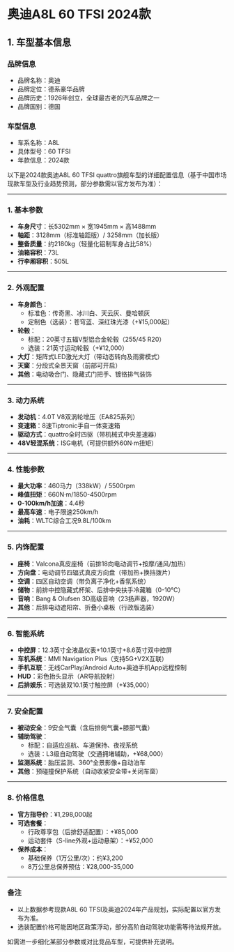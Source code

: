 
# 奥迪A8L 60 TFSI 2024款
## 1. 车型基本信息
### 品牌信息
- 品牌名称：奥迪
- 品牌定位：德系豪华品牌
- 品牌历史：1926年创立，全球最古老的汽车品牌之一
- 品牌国别：德国

### 车型信息
- 车系名称：A8L
- 具体型号：60 TFSI
- 年款信息：2024款

以下是2024款奥迪A8L 60 TFSI quattro旗舰车型的详细配置信息（基于中国市场现款车型及行业趋势预测，部分参数需以官方发布为准）：

---

### **1. 基本参数**
- **车身尺寸**：长5302mm × 宽1945mm × 高1488mm  
- **轴距**：3128mm（标准轴距版）/ 3258mm（加长版）  
- **整备质量**：约2180kg（轻量化铝制车身占比58%）  
- **油箱容积**：73L  
- **行李厢容积**：505L  

---

### **2. 外观配置**
- **车身颜色**：  
  - 标准色：传奇黑、冰川白、天云灰、曼哈顿灰  
  - 定制色（选装）：苍穹蓝、深红珠光漆（+¥15,000起）  
- **轮毂**：  
  - 标配：20英寸五辐V型铝合金轮毂（255/45 R20）  
  - 选装：21英寸运动轮毂（+¥12,000）  
- **大灯**：矩阵式LED激光大灯（带动态转向及雨雾模式）  
- **天窗**：分段式全景天窗（前部可开启）  
- **其他**：电动吸合门、隐藏式门把手、镀铬排气装饰  

---

### **3. 动力系统**  
- **发动机**：4.0T V8双涡轮增压（EA825系列）  
- **变速箱**：8速Tiptronic手自一体变速箱  
- **驱动方式**：quattro全时四驱（带机械式中央差速器）  
- **48V轻混系统**：ISG电机（可提供额外60N·m扭矩）  

---

### **4. 性能参数**  
- **最大功率**：460马力（338kW）/ 5500rpm  
- **峰值扭矩**：660N·m/1850-4500rpm  
- **0-100km/h加速**：4.4秒  
- **最高车速**：电子限速250km/h  
- **油耗**：WLTC综合工况9.8L/100km  

---

### **5. 内饰配置**  
- **座椅**：Valcona真皮座椅（前排18向电动调节+按摩/通风/加热）  
- **方向盘**：电动调节四辐式真皮方向盘（带加热+换挡拨片）  
- **空调**：四区自动空调（带负离子净化+香氛系统）  
- **储物**：前排中控隐藏式杯架、后排中央扶手冷藏箱（0-10℃）  
- **音响**：Bang & Olufsen 3D高级音响（23扬声器，1920W）  
- **其他**：后排电动遮阳帘、折叠小桌板（行政版选装）  

---

### **6. 智能系统**  
- **中控屏**：12.3英寸全液晶仪表+10.1英寸+8.6英寸双中控屏  
- **车机系统**：MMI Navigation Plus（支持5G+V2X互联）  
- **手机互联**：无线CarPlay/Android Auto+奥迪手机App远程控制  
- **HUD**：彩色抬头显示（AR导航投射）  
- **后排娱乐**：可选装双10.1英寸触控屏（+¥35,000）  

---

### **7. 安全配置**  
- **被动安全**：9安全气囊（含后排侧气囊+膝部气囊）  
- **辅助驾驶**：  
  - 标配：自适应巡航、车道保持、夜视系统  
  - 选装：L3级自动驾驶（交通拥堵辅助，+¥68,000）  
- **监测系统**：胎压监测、360°全景影像+自动泊车  
- **其他**：预碰撞保护系统（自动收紧安全带+关闭车窗）  

---

### **8. 价格信息**  
- **官方指导价**：¥1,298,000起  
- **可选套餐**：  
  - 行政尊享包（后排舒适配置）：+¥85,000  
  - 运动套件（S-line外观+运动悬架）：+¥52,000  
- **保养成本**：  
  - 基础保养（1万公里/次）：约¥3,200  
  - 8万公里总保养预估：¥28,000-35,000  

---

### **备注**  
- 以上数据参考现款A8L 60 TFSI及奥迪2024年产品规划，实际配置以官方发布为准。  
- 选装配置价格可能因地区政策浮动，部分高阶自动驾驶功能需等待法规开放。  

如需进一步细化某部分参数或对比竞品车型，可提供补充说明。
